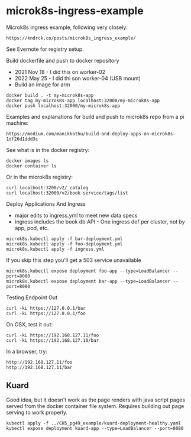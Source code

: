 # microk8s-ingress-example

Microk8s ingress example, following very closely:

    https://kndrck.co/posts/microk8s_ingress_example/

See Evernote for registry setup.

Build dockerfile and push to docker repository
* 2021 Nov 18 - I did this on worker-02
* 2022 May 25 - I did thi son worker-04 (USB mount)
* Build an image for arm

```
docker build . -t my-microk8s-app
docker tag my-microk8s-app localhost:32000/my-microk8s-app
docker push localhost:32000/my-microk8s-app
```

Examples and explanations for build and push to microk8s repo from a pi machine:

    https://medium.com/manikkothu/build-and-deploy-apps-on-microk8s-1df26d1ddd3c

See what is in the docker registry:
```angular2html
docker images ls
docker container ls
```
Or in the microk8s registry:
```
curl localhost:3200/v2/_catalog
curl localhost:32000/v2/book-service/tags/list
```

Deploy Applications And Ingress
* major edits to ingress.yml to meet new data specs
* ingress includes the book db API - One ingress def per cluster, not by app, pod, etc.

```
microk8s.kubectl apply -f bar-deployment.yml
microk8s.kubectl apply -f foo-deployment.yml
microk8s.kubectl apply -f ingress.yml
```

If you skip this step you'll get a 503 service unavailable
```
microk8s.kubectl expose deployment foo-app --type=LoadBalancer --port=8080
microk8s.kubectl expose deployment bar-app --type=LoadBalancer --port=8080
```

Testing Endpoint Out
```
curl -kL https://127.0.0.1/bar
curl -kL https://127.0.0.1/foo
```

On OSX, test it out:
```
curl -kL https://192.168.127.11/foo                                        
curl -kL https://192.168.127.10/bar
```

In a browser, try:
```angular2html
http://192.168.127.11/foo
http://192.168.127.11/bar
```
## Kuard

Good idea, but it doesn't work as the page renders with java script pages served from the
docker container file system.  Requires building out page serving to work properly.
```
kubectl apply -f ../CH5_pg49_example/kuard-deployment-healthy.yaml
kubectl expose deployment kuard-app --type=LoadBalancer --port=8080
```
